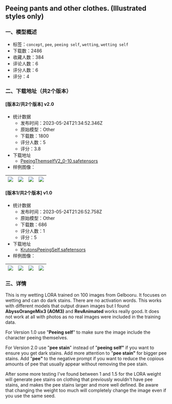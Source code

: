 ## Peeing pants and other clothes. (Illustrated styles only)
### 一、模型概述

- 标签：`concept`, `pee`, `peeing self`, `wetting`, `wetting self`
- 下载数：2486
- 收藏人数：384
- 评论人数：6
- 评分人数：6
- 评分：4

### 二、下载地址（共2个版本）

#### [版本2/共2个版本] v2.0

- 统计数据
  - 发布时间：2023-05-24T21:34:52.346Z
  - 原始模型：Other
  - 下载数：1800
  - 评分人数：5
  - 评分：3.8
- 下载地址
  - [PeeingThemselfV2_0-10.safetensors](https://civitai.com/api/download/models/80153)
- 样例图像：

| <img src="https://image.civitai.com/xG1nkqKTMzGDvpLrqFT7WA/423d5d56-8daf-4063-8914-ddcef7abc9fd/width=450/899834.jpeg" /> | <img src="https://image.civitai.com/xG1nkqKTMzGDvpLrqFT7WA/8fefdcd6-7ef6-4ec9-b4a7-18e9a8b42f90/width=450/899835.jpeg" /> | <img src="https://image.civitai.com/xG1nkqKTMzGDvpLrqFT7WA/71c81949-b4d6-434b-b955-e33ac0968880/width=450/899841.jpeg" /> | <img src="https://image.civitai.com/xG1nkqKTMzGDvpLrqFT7WA/59bbd6cc-30c9-43ed-87f8-d18c27379afc/width=450/899848.jpeg" /> |
| ---- | ---- | ---- | ---- |

#### [版本1/共2个版本] v1.0

- 统计数据
  - 发布时间：2023-05-24T21:26:52.758Z
  - 原始模型：Other
  - 下载数：686
  - 评分人数：1
  - 评分：5
- 下载地址
  - [KrutonsPeeingSelf.safetensors](https://civitai.com/api/download/models/79371)
- 样例图像：

| <img src="https://image.civitai.com/xG1nkqKTMzGDvpLrqFT7WA/f739fdaa-7eb2-4bd0-9583-ae7f05d40e24/width=450/890609.jpeg" /> | <img src="https://image.civitai.com/xG1nkqKTMzGDvpLrqFT7WA/386091c1-4bb4-4b57-9844-a3b2c520aa69/width=450/890612.jpeg" /> | <img src="https://image.civitai.com/xG1nkqKTMzGDvpLrqFT7WA/5ad9e74b-b660-4c62-a6f1-f99f2491fcdc/width=450/890617.jpeg" /> | <img src="https://image.civitai.com/xG1nkqKTMzGDvpLrqFT7WA/fdf5d84b-06db-44b4-aa1b-10a6b472bc43/width=450/890619.jpeg" /> |
| ---- | ---- | ---- | ---- |


### 三、详情
<p>This is my wetting LORA trained on 100 images from Gelbooru. It focuses on wetting and can do dark stains. There are no activation words. This works with different models that output drawn images but I found <strong>AbyssOrangeMix3 (AOM3) </strong>and <strong>RevAnimated </strong>works really good<strong>. </strong>It does not work at all with photos as no real images were included in the training data.</p><p>For Version 1.0 use "<strong>Peeing self</strong>" to make sure the image include the character peeing themselves.</p><p>For Version 2.0 use "<strong>pee stain</strong>" instead of "<strong>peeing self"</strong> if you want to ensure you get dark stains. Add more attention to "<strong>pee stain" </strong>for bigger pee stains. Add "<strong>pee" </strong>to the negative prompt if you want to reduce the copious amounts of pee that usually appear without removing the pee stain.</p><p>After some more testing I've found between 1 and 1.5 for the LORA weight will generate pee stains on clothing that previously wouldn't have pee stains, and makes the pee stains larger and more well defined. Be aware that changing the weight too much will completely change the image even if you use the same seed.</p>
